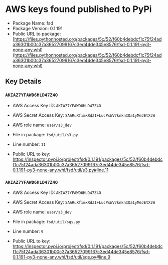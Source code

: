# AWS keys found published to PyPi

* Package Name: fsd
* Package Version: 0.1.191
* Public URL to package: [https://files.pythonhosted.org/packages/5c/52/f60b4debdcf1c75f24ada36301b00c37a36527099167c3ed44de345e8576/fsd-0.1.191-py3-none-any.whl](https://files.pythonhosted.org/packages/5c/52/f60b4debdcf1c75f24ada36301b00c37a36527099167c3ed44de345e8576/fsd-0.1.191-py3-none-any.whl)

## Key Details

### `AKIAZ7YFAWD6HLD47Z4O`

* AWS Access Key ID: `AKIAZ7YFAWD6HLD47Z4O`
* AWS Secret Access Key: `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` 
* AWS role name: `user/s3_dev`
* File in package: `fsd/util/s3.py`
* Line number: `11`

* Public URL to key: https://inspector.pypi.io/project/fsd/0.1.191/packages/5c/52/f60b4debdcf1c75f24ada36301b00c37a36527099167c3ed44de345e8576/fsd-0.1.191-py3-none-any.whl/fsd/util/s3.py#line.11



### `AKIAZ7YFAWD6HLD47Z4O`

* AWS Access Key ID: `AKIAZ7YFAWD6HLD47Z4O`
* AWS Secret Access Key: `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` 
* AWS role name: `user/s3_dev`
* File in package: `fsd/util/sqs.py`
* Line number: `9`

* Public URL to key: https://inspector.pypi.io/project/fsd/0.1.191/packages/5c/52/f60b4debdcf1c75f24ada36301b00c37a36527099167c3ed44de345e8576/fsd-0.1.191-py3-none-any.whl/fsd/util/sqs.py#line.9


